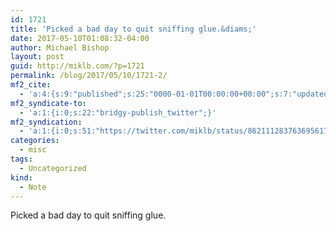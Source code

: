 ```yaml
---
id: 1721
title: 'Picked a bad day to quit sniffing glue.&diams;'
date: 2017-05-10T01:08:32-04:00
author: Michael Bishop
layout: post
guid: http://miklb.com/?p=1721
permalink: /blog/2017/05/10/1721-2/
mf2_cite:
  - 'a:4:{s:9:"published";s:25:"0000-01-01T00:00:00+00:00";s:7:"updated";s:25:"0000-01-01T00:00:00+00:00";s:8:"category";a:1:{i:0;s:0:"";}s:6:"author";a:0:{}}'
mf2_syndicate-to:
  - 'a:1:{i:0;s:22:"bridgy-publish_twitter";}'
mf2_syndication:
  - 'a:1:{i:0;s:51:"https://twitter.com/miklb/status/862111283763695617";}'
categories:
  - misc
tags:
  - Uncategorized
kind:
  - Note
---
```

Picked a bad day to quit sniffing glue.